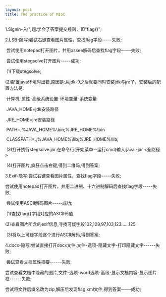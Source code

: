 ```yaml
---
layout: post
title: The practice of MISC
---
```


1.Signln-入门题:学会了答案提交规则，即"flag{}";

2.LSB-隐写:尝试右键查看图片属性，查找flag字段-----失败;

​                   尝试使用notepad打开图片，并用xssee解码后查找flag字段-----失败;

​                   尝试使用stegsolve打开图片-----成功;

​                (1)下载stegsolve;

​                (2)配置java环境时出错,原因是:从jdk-9之后就要同时安装jdk与jre了，安装后的配置方法是:

​                   计算机-属性-高级系统设置-环境变量-系统变量

​                   JAVA_HOME=jdk安装路径

​                   JRE_HOME=jre安装路径

​                   PATH=;%JAVA_HOME%\bin;%JRE_HOME%\bin

​                   CLASSPATH=.;%JAVA_HOME%\lib;%JRE_HOME%\lib;

​                (3)打开执行stegsolve.jar:在命令行(开始菜单--运行cmd)输入:java -jar <全路径>

​                (4)打开图片,疯狂点击右键,得到二维码,得到答案;

3.Exif-隐写:尝试右键查看图片属性，查找flag字段-----失败;

​                  尝试使用notepad打开图片，并用二进制、十六进制解码后查找flag字段-----失败;

​                  尝试使用ASCII解码图片-----成功;

​                  (1)查找flag{}字段对应的ASCII码值

​                  (2)查看图片所含的exif信息,寻找可疑字段102,108,97,103,123......125

​                  (3)将以上可疑字段逐个进行ASCII解码,得到答案;

4.docx-隐写:尝试直接打开docx文件,文件-选项-隐藏文字-打印隐藏文字------失败;

​                    尝试查看文档属性摘要------失败;

​                    尝试查看文档中隐藏的图片,文件-选项-word选项-高级-显示文档内容-显示图片框------失败;

​                    尝试将文件后缀名改为zip,解压后发现flag.xml文件,得到答案-----成功;

